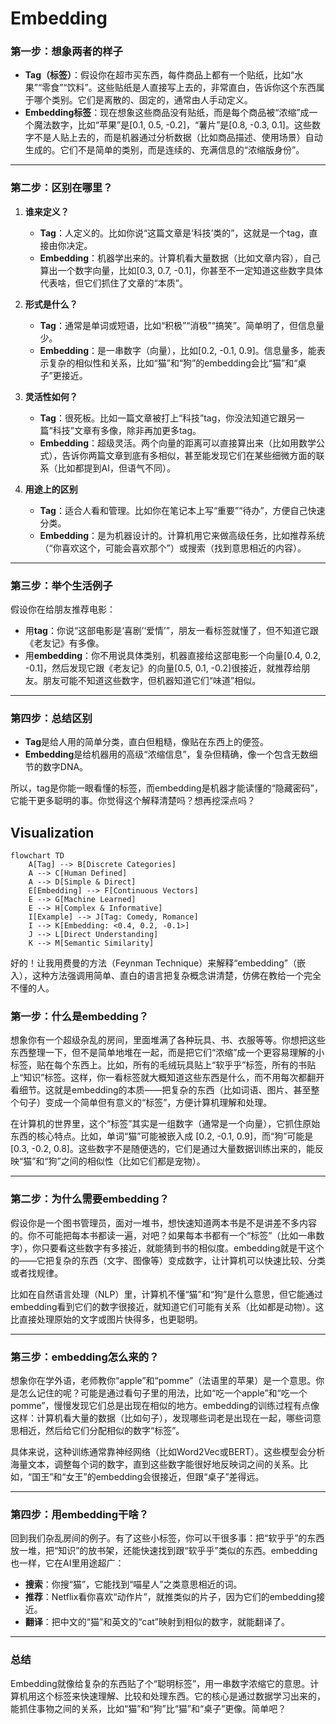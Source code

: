 # Embedding

### 第一步：想象两者的样子

- **Tag（标签）**：假设你在超市买东西，每件商品上都有一个贴纸，比如“水果”“零食”“饮料”。这些贴纸是人直接写上去的，非常直白，告诉你这个东西属于哪个类别。它们是离散的、固定的，通常由人手动定义。
- **Embedding标签**：现在想象这些商品没有贴纸，而是每个商品被“浓缩”成一个魔法数字，比如“苹果”是[0.1, 0.5, -0.2]，“薯片”是[0.8, -0.3, 0.1]。这些数字不是人贴上去的，而是机器通过分析数据（比如商品描述、使用场景）自动生成的。它们不是简单的类别，而是连续的、充满信息的“浓缩版身份”。

---

### 第二步：区别在哪里？
1. **谁来定义？**
   - **Tag**：人定义的。比如你说“这篇文章是‘科技’类的”，这就是一个tag，直接由你决定。
   - **Embedding**：机器学出来的。计算机看大量数据（比如文章内容），自己算出一个数字向量，比如[0.3, 0.7, -0.1]，你甚至不一定知道这些数字具体代表啥，但它们抓住了文章的“本质”。

2. **形式是什么？**
   - **Tag**：通常是单词或短语，比如“积极”“消极”“搞笑”。简单明了，但信息量少。
   - **Embedding**：是一串数字（向量），比如[0.2, -0.1, 0.9]。信息量多，能表示复杂的相似性和关系，比如“猫”和“狗”的embedding会比“猫”和“桌子”更接近。

3. **灵活性如何？**
   - **Tag**：很死板。比如一篇文章被打上“科技”tag，你没法知道它跟另一篇“科技”文章有多像，除非再加更多tag。
   - **Embedding**：超级灵活。两个向量的距离可以直接算出来（比如用数学公式），告诉你两篇文章到底有多相似，甚至能发现它们在某些细微方面的联系（比如都提到AI，但语气不同）。

4. **用途上的区别**
   - **Tag**：适合人看和管理。比如你在笔记本上写“重要”“待办”，方便自己快速分类。
   - **Embedding**：是为机器设计的。计算机用它来做高级任务，比如推荐系统（“你喜欢这个，可能会喜欢那个”）或搜索（找到意思相近的内容）。

---

### 第三步：举个生活例子
假设你在给朋友推荐电影：
- 用**tag**：你说“这部电影是‘喜剧’‘爱情’”，朋友一看标签就懂了，但不知道它跟《老友记》有多像。
- 用**embedding**：你不用说具体类别，机器直接给这部电影一个向量[0.4, 0.2, -0.1]，然后发现它跟《老友记》的向量[0.5, 0.1, -0.2]很接近，就推荐给朋友。朋友可能不知道这些数字，但机器知道它们“味道”相似。

---

### 第四步：总结区别
- **Tag**是给人用的简单分类，直白但粗糙，像贴在东西上的便签。
- **Embedding**是给机器用的高级“浓缩信息”，复杂但精确，像一个包含无数细节的数字DNA。

所以，tag是你能一眼看懂的标签，而embedding是机器才能读懂的“隐藏密码”，它能干更多聪明的事。你觉得这个解释清楚吗？想再挖深点吗？

## Visualization

```mermaid
flowchart TD
    A[Tag] --> B[Discrete Categories]
    A --> C[Human Defined]
    A --> D[Simple & Direct]
    E[Embedding] --> F[Continuous Vectors]
    E --> G[Machine Learned]
    E --> H[Complex & Informative]
    I[Example] --> J[Tag: Comedy, Romance]
    I --> K[Embedding: <0.4, 0.2, -0.1>]
    J --> L[Direct Understanding]
    K --> M[Semantic Similarity]
```

好的！让我用费曼的方法（Feynman Technique）来解释“embedding”（嵌入），这种方法强调用简单、直白的语言把复杂概念讲清楚，仿佛在教给一个完全不懂的人。

### 第一步：什么是embedding？
想象你有一个超级杂乱的房间，里面堆满了各种玩具、书、衣服等等。你想把这些东西整理一下，但不是简单地堆在一起，而是把它们“浓缩”成一个更容易理解的小标签，贴在每个东西上。比如，所有的毛绒玩具贴上“软乎乎”标签，所有的书贴上“知识”标签。这样，你一看标签就大概知道这些东西是什么，而不用每次都翻开看细节。这就是embedding的本质——把复杂的东西（比如词语、图片、甚至整个句子）变成一个简单但有意义的“标签”，方便计算机理解和处理。

在计算机的世界里，这个“标签”其实是一组数字（通常是一个向量），它抓住原始东西的核心特点。比如，单词“猫”可能被嵌入成 [0.2, -0.1, 0.9]，而“狗”可能是 [0.3, -0.2, 0.8]。这些数字不是随便选的，它们是通过大量数据训练出来的，能反映“猫”和“狗”之间的相似性（比如它们都是宠物）。

---

### 第二步：为什么需要embedding？
假设你是一个图书管理员，面对一堆书，想快速知道两本书是不是讲差不多内容的。你不可能把每本书都读一遍，对吧？如果每本书都有一个“标签”（比如一串数字），你只要看这些数字有多接近，就能猜到书的相似度。embedding就是干这个的——它把复杂的东西（文字、图像等）变成数字，让计算机可以快速比较、分类或者找规律。

比如在自然语言处理（NLP）里，计算机不懂“猫”和“狗”是什么意思，但它能通过embedding看到它们的数字很接近，就知道它们可能有关系（比如都是动物）。这比直接处理原始的文字或图片快得多，也更聪明。

---

### 第三步：embedding怎么来的？
想象你在学外语，老师教你“apple”和“pomme”（法语里的苹果）是一个意思。你是怎么记住的呢？可能是通过看句子里的用法，比如“吃一个apple”和“吃一个pomme”，慢慢发现它们总是出现在相似的地方。embedding的训练过程有点像这样：计算机看大量的数据（比如句子），发现哪些词老是出现在一起，哪些词意思相近，然后给它们分配相似的数字“标签”。

具体来说，这种训练通常靠神经网络（比如Word2Vec或BERT）。这些模型会分析海量文本，调整每个词的数字，直到这些数字能很好地反映词之间的关系。比如，“国王”和“女王”的embedding会很接近，但跟“桌子”差得远。

---

### 第四步：用embedding干啥？
回到我们杂乱房间的例子。有了这些小标签，你可以干很多事：把“软乎乎”的东西放一堆，把“知识”的放书架，还能快速找到跟“软乎乎”类似的东西。embedding也一样，它在AI里用途超广：
- **搜索**：你搜“猫”，它能找到“喵星人”之类意思相近的词。
- **推荐**：Netflix看你喜欢“动作片”，就推类似的片子，因为它们的embedding接近。
- **翻译**：把中文的“猫”和英文的“cat”映射到相似的数字，就能翻译了。

---

### 总结
Embedding就像给复杂的东西贴了个“聪明标签”，用一串数字浓缩它的意思。计算机用这个标签来快速理解、比较和处理东西。它的核心是通过数据学习出来的，能抓住事物之间的关系，比如“猫”和“狗”比“猫”和“桌子”更像。简单吧？

